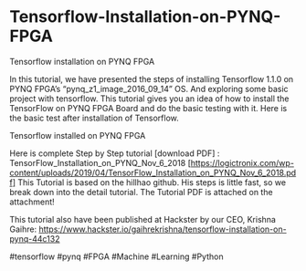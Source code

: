 # Tensorflow-Installation-on-PYNQ-FPGA
Tensorflow installation on PYNQ FPGA

In this tutorial, we have presented the steps of installing Tensorflow 1.1.0 on PYNQ FPGA’s “pynq_z1_image_2016_09_14” OS. And exploring some basic project with tensorflow. This tutorial gives you an idea of how to install the TensorFlow on PYNQ FPGA Board and do the basic testing with it. Here is the basic test after installation of Tensorflow.


Tensorflow installed on PYNQ FPGA

Here is complete Step by Step tutorial [download PDF] : TensorFlow_Installation_on_PYNQ_Nov_6_2018 [https://logictronix.com/wp-content/uploads/2019/04/TensorFlow_Installation_on_PYNQ_Nov_6_2018.pdf]
This Tutorial is based on the hillhao github. His steps is little fast, so we break down into the detail tutorial. The Tutorial PDF is attached on the attachment!

This tutorial also have been published at Hackster by our CEO, Krishna Gaihre:  https://www.hackster.io/gaihrekrishna/tensorflow-installation-on-pynq-44c132

#tensorflow #pynq #FPGA #Machine #Learning #Python

